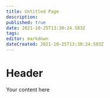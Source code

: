 ```yaml
---
title: Untitled Page
description: 
published: true
date: 2021-10-25T13:30:24.583Z
tags: 
editor: markdown
dateCreated: 2021-10-25T13:30:24.583Z
---
```


# Header
Your content here